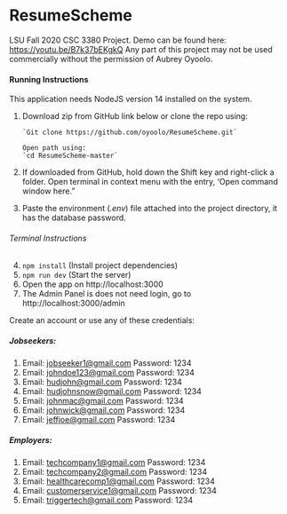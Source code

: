 # ResumeScheme
LSU Fall 2020 CSC 3380 Project.
Demo can be found here: https://youtu.be/B7k37bEKgkQ
Any part of this project may not be used commercially without the permission of Aubrey Oyoolo.

#### Running Instructions
This application needs NodeJS version 14 installed on the system.
1.	Download zip from GitHub link below or clone the repo using:
        
        `Git clone https://github.com/oyoolo/ResumeScheme.git`
        
        Open path using:
        `cd ResumeScheme-master`
2.	If downloaded from GitHub, hold down the Shift key and right-click a folder. Open terminal in context menu with the entry, ‘Open command window here.” 
3.	Paste the environment (*.env*) file attached into the project directory, it has the database password.

###### Terminal Instructions
4.	`npm install` (Install project dependencies)
5.	`npm run dev` (Start the server)
6.	Open the app on http://localhost:3000
7.	The Admin Panel is does not need login, go to http://localhost:3000/admin

Create an account or use any of these credentials:

##### Jobseekers:
1. Email: jobseeker1@gmail.com Password: 1234
1. Email: johndoe123@gmail.com Password: 1234
1. Email: hudjohn@gmail.com Password: 1234
1. Email: hudjohnsnow@gmail.com Password: 1234
1. Email: johnmac@gmail.com Password: 1234
1. Email: johnwick@gmail.com Password: 1234
1. Email: jeffjoe@gmail.com Password: 1234

##### Employers:
1. Email: techcompany1@gmail.com Password: 1234
1. Email: techcompany2@gmail.com Password: 1234
1. Email:  healthcarecomp1@gmail.com Password: 1234
1. Email:  customerservice1@gmail.com Password: 1234
1. Email:  triggertech@gmail.com Password: 1234
